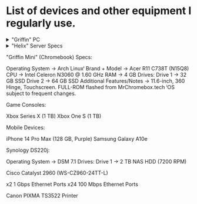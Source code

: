 # List of devices and other equipment I regularly use.

<details>
<summary>"Griffin" PC</summary>

## **Griffin** Gaming PC

#### Components:
| Component          | Current                     |
| ------------------ | --------------------------- |
| Operating System → | Windows 11 Pro              |
| Motherboard      → | ASRock A620M-C              |
| CPU              → | AMD Ryzen 5 7600 @ 5.1 GHZ  |
| GPU              → | AMD RX 7600 (8 GB)          |
| RAM              → | 16 GB DDR5 @ 6000 MHz       |

#### Drive Layout:
| Drive      | Drive Info       |
| ---------- | ---------------- |
| Drive 1  → | 1 TB NVMe        |
| Drive 2  → | 1 TB SSD         |
| Drive 3  → | 1 TB SSD         |
| Drive 4  → | 1 TB SSD         |

</details>

<details>
<summary>"Helix" Server Specs</summary>



</details>

"Griffin Mini" (Chromebook) Specs:

Operating System → Arch Linuxⁱ
Brand + Model → Acer R11 C738T (N15Q8)
CPU → Intel Celeron N3060 @ 1.60 GHz
RAM → 4 GB
Drives:
Drive 1 → 32 GB SSD
Drive 2 → 64 GB SSD
Additional Features/Notes → 11.6-inch, 360 Hinge, Touchscreen.
FULL-ROM flashed from MrChromebox.tech
ⁱOS subject to frequent changes.

Game Consoles:

Xbox Series X (1 TB)
Xbox One S (1 TB)

Mobile Devices:
        
iPhone 14 Pro Max (128 GB, Purple)
Samsung Galaxy A10e

Synology DS220j:
        
Operating System → DSM 7.1
Drives:
Drive 1 → 2 TB NAS HDD (7200 RPM)

Cisco Catalyst 2960 (WS-CZ960-24TT-L)
        
x2 1 Gbps Ethernet Ports
x24 100 Mbps Ethernet Ports

Canon PIXMA TS3522 Printer
